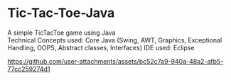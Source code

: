 # Tic-Tac-Toe-Java
A simple TicTacToe game using Java
<br>
Technical Concepts used: Core Java (Swing, AWT, Graphics, Exceptional Handling, OOPS, Abstract classes, Interfaces)
IDE used: Eclipse

https://github.com/user-attachments/assets/bc52c7a9-940a-48a2-afb5-77cc259274d1


